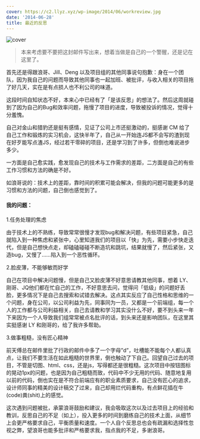 ```yaml
---
cover: https://c2.llyz.xyz/wp-image/2014/06/workreview.jpg
date: '2014-06-28'
title: 最近的反思
---
```


![cover](https://c2.llyz.xyz/wp-image/2014/06/workreview.jpg)

> 本来考虑要不要把这封邮件写出来，想着当做是自己的一个警醒，还是记在这里了。

首先还是得跟浪哥、Jill、Deng 以及项目组的其他同事说句抱歉：身在一个团队，因为我自己的问题而导致其他同事也一起加班、被批评，与收入相关的项目拖了好几天，实在是有点损人也不利公司的味道。

这段时间自知状态不好，本来心中已经有了「是该反思」的想法了。然后这周就碰到了因为自己的Bug和效率问题，拖慢了项目的进度，导致被投诉的情况，觉得十分羞愧。

自己对金山和猎豹还是挺有感情，见证了公司上市还挺激动的，挺感谢 CM 给了自己工作和锻炼的实习机会，这快半年了，自己从一开始连JS都不会写的渣到现在好歹能写点渣JS，经过若干零碎的项目，还是学习到了许多，但倒也难说进步多少。

一方面是自己愈实践，愈发现自己的技术与工作需求的差距，二方面是自己的有些工作习惯和方法的确是不好。

如浪哥说的：技术上的差距，靠时间的积累可能会解决，但我的问题可能更多的是习惯和方法的问题，自己倒也感觉到了。

#### 我的问题：

1.任务处理的焦虑

由于技术上的不熟练，导致常常很慢才发现bug和解决问题，有些项目紧急，自己就陷入到一种焦虑和紧张中，心里知道我们的项目以「快」为先，需要小步快走迭代，但是自己想快点走，却磕磕碰碰不断造坑和跳坑，结果就慢了，然后紧张，又造bug，又慢了……陷入到一个恶性循环。

2.脸皮薄，不能够敏而好学

自己在项目中解决问题慢，但是自己又脸皮薄不好意思请教其他同事，想着 LY、刚哥、JQ他们都在忙自己的工作，不好意思去问，觉得问「低级」的问题好丢脸，更多情况下是自己去搜索和试错去解决。这点其实反应了自己性格和思维的一个问题，身在公司，以公司利益为先，同事同为一员，又都是一个前端组，每一个人的工作都与公司利益相关，自己去请教和学习其实没什么不好，要不到头来一年下来因为一个人导致我们组常常被点名批评的话，到头来还是影响团队，在这里其实挺感谢 LY 和刚哥的，给了我许多帮助。

3.做事粗糙，没有匠心精神

前天傅总在邮件里批了行政的邮件中多了一个字母”d”，吐槽能不能每个人都认真点，让我们不要生活在如此粗糙的世界里，倒也触动了下自己。回望自己过去的项目，不管是切图、html、css，还是js，写得都还是很粗糙。这次项目中按钮图标的晃动1px的问题，也是因为自己粗糙而致，代码中不少无用的代码、随意地复用以前的代码，倒也实在是不符合前端应有的职业素质要求，自己没有匠心的追求，设计师同事的精美的设计稿交了过来，自己却用烂代码重构，有点鲜花插在牛(code)粪(shit)上的感觉。

这次遇到问题被批，承蒙浪哥鼓励和建议，我会吸取这次以及过去项目上的经验和教训，反思自己的不足（如上），投入更多的时间到磨练自己的技术上面，从细节上会更严格要求自己，平衡质量和速度。一个人自个反思总也会有疏漏和选择性忽视之弊，望浪哥也能多批评和严格要求我，指点我的不足，多谢浪哥。
